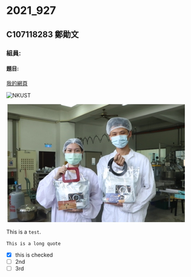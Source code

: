 # 2021_927

## C107118283 鄭勛文

### 組員:

#### 題目:

[我的網頁](https://www.nkust.edu.tw/)

![NKUST](https://www.nkust.edu.tw/var/file/0/1000/img/513/182513897.png"高科大")


![New Photo](123456.jpg "123456")

This is a `test`.

```
This is a long quote
```


- [x] this is checked
- [ ] 2nd
- [ ] 3rd
